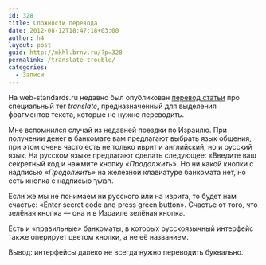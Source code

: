 ```yaml
---
id: 328
title: Сложности перевода
date: 2012-08-12T18:47:18+03:00
author: h4
layout: post
guid: http://mkhl.brnv.ru/?p=328
permalink: /translate-trouble/
categories:
  - Записи
---
```

На web-standards.ru недавно был опубликован [перевод статьи](http://web-standards.ru/articles/translate-attribute/) про специальный тег _translate_, предназначенный для выделения фрагментов текста, которые не нужно переводить.

Мне вспомнился случай из недавней поездки по Израилю. При получении денег в банкомате вам предлагают выбрать язык общения, при этом очень часто есть не только иврит и английский, но и русский язык. На русском языке предлагают сделать следующее: «Введите ваш секретный код и нажмите кнопку «_Продолжить_». Но ни какой кнопки с надписью «_Продолжить_» на железной клавиатуре банкомата нет, но есть кнопка с надписью המשך.

Если же мы не понимаем ни русского или на иврита, то будет нам счастье: «Enter secret code and press green button». Счастье от того, что зелёная кнопка — она и в Израиле зелёная кнопка.

Есть и «правильные» банкоматы, в которых русскоязычный интерфейс также оперирует цветом кнопки, а не её названием.

Вывод: интерфейсы далеко не всегда нужно переводить буквально.